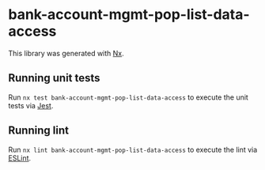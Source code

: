 # bank-account-mgmt-pop-list-data-access

This library was generated with [Nx](https://nx.dev).

## Running unit tests

Run `nx test bank-account-mgmt-pop-list-data-access` to execute the unit tests via [Jest](https://jestjs.io).

## Running lint

Run `nx lint bank-account-mgmt-pop-list-data-access` to execute the lint via [ESLint](https://eslint.org/).
